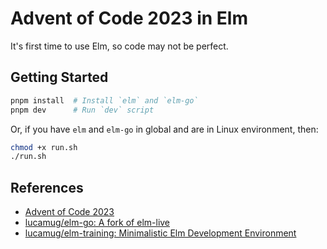 # Advent of Code 2023 in Elm

It's first time to use Elm, so code may not be perfect.

## Getting Started

```sh
pnpm install  # Install `elm` and `elm-go`
pnpm dev      # Run `dev` script
```

Or, if you have `elm` and `elm-go` in global and are in Linux environment, then:

```sh
chmod +x run.sh
./run.sh
```

## References

- [Advent of Code 2023](https://adventofcode.com/)
- [lucamug/elm-go: A fork of elm-live](https://github.com/lucamug/elm-go)
- [lucamug/elm-training: Minimalistic Elm Development Environment](https://github.com/lucamug/elm-training)
